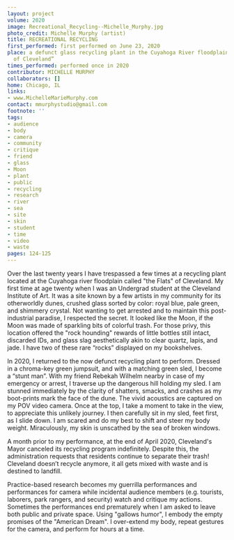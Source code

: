 ```yaml
---
layout: project
volume: 2020
image: Recreational_Recycling--Michelle_Murphy.jpg
photo_credit: Michelle Murphy (artist)
title: RECREATIONAL RECYCLING
first_performed: first performed on June 23, 2020
place: a defunct glass recycling plant in the Cuyahoga River floodplain “the Flats
  of Cleveland”
times_performed: performed once in 2020
contributor: MICHELLE MURPHY
collaborators: []
home: Chicago, IL
links:
- www.MichelleMarieMurphy.com
contact: mmurphystudio@gmail.com
footnote: ''
tags:
- audience
- body
- camera
- community
- critique
- friend
- glass
- Moon
- plant
- public
- recycling
- research
- river
- sea
- site
- skin
- student
- time
- video
- waste
pages: 124-125
---
```



Over the last twenty years I have trespassed a few times at a recycling plant located at the Cuyahoga river floodplain called "the Flats" of Cleveland. My first time at age twenty when I was an Undergrad student at the Cleveland Institute of Art. It was a site known by a few artists in my community for its otherworldly dunes, crushed glass sorted by color: royal blue, pale green, and shimmery crystal. Not wanting to get arrested and to maintain this post-industrial paradise, I respected the secret. It looked like the Moon, if the Moon was made of sparkling bits of colorful trash. For those privy, this location offered the "rock hounding" rewards of little bottles still intact, discarded IDs, and glass slag aesthetically akin to clear quartz, lapis, and jade. I have two of these rare “rocks” displayed on my bookshelves.

In 2020, I returned to the now defunct recycling plant to perform. Dressed in a chroma-key green jumpsuit, and with a matching green sled, I become a “stunt man”. With my friend Rebekah Wilhelm nearby in case of my emergency or arrest, I traverse up the dangerous hill holding my sled. I am stunned immediately by the clarity of shatters, smacks, and crashes as my boot-prints mark the face of the dune. The vivid acoustics are captured on my POV video camera. Once at the top, I take a moment to take in the view, to appreciate this unlikely journey. I then carefully sit in my sled, feet first, as I slide down. I am scared and do my best to shift and steer my body weight. Miraculously, my skin is unscathed by the sea of broken windows.

A month prior to my performance, at the end of April 2020, Cleveland's Mayor canceled its recycling program indefinitely. Despite this, the administration requests that residents continue to separate their trash! Cleveland doesn’t recycle anymore, it all gets mixed with waste and is destined to landfill. 

Practice-based research becomes my guerrilla performances and performances for camera while incidental audience members (e.g. tourists, laborers, park rangers, and security) watch and critique my actions. Sometimes the performances end prematurely when I am asked to leave both public and private space. Using "gallows humor", I embody the empty promises of the "American Dream". I over-extend my body, repeat gestures for the camera, and perform for hours at a time.
